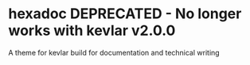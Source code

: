 # hexadoc DEPRECATED - No longer works with kevlar v2.0.0
A theme for kevlar build for documentation and technical writing
